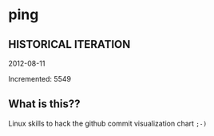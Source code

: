 # ping

## HISTORICAL ITERATION
2012-08-11

Incremented: 5549

## What is this?? 
Linux skills to hack the github commit visualization chart `;-)`
